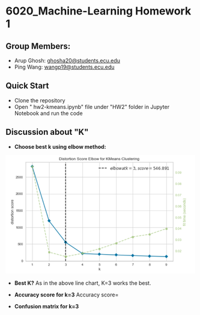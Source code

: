 # 6020_Machine-Learning Homework 1
## Group Members:
- Arup Ghosh: ghosha20@students.ecu.edu
- Ping Wang: wangp19@students.ecu.edu
## Quick Start
- Clone the repository
- Open " hw2-kmeans.ipynb" file under "HW2" folder in Jupyter Notebook and run the code
## Discussion about "K"
- **Choose best k using elbow method:**

![Choosing best K](kmeansk.png) 

- **Best K?**
As in the above line chart, K=3 works the best.
- **Accuracy score for k=3**
Accuracy score=

- **Confusion matrix for k=3**
